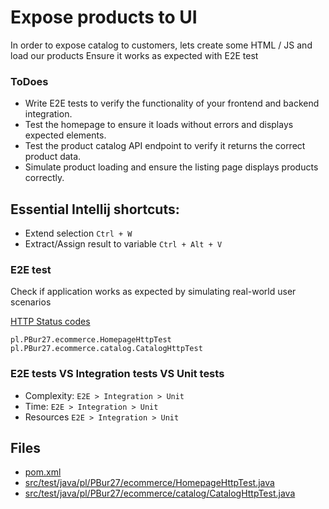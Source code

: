 # Expose products to UI

In order to expose catalog to customers, lets create some HTML / JS and load our products
Ensure it works as expected with E2E test

### ToDoes
- Write E2E tests to verify the functionality of your frontend and backend integration.
- Test the homepage to ensure it loads without errors and displays expected elements.
- Test the product catalog API endpoint to verify it returns the correct product data.
- Simulate product loading and ensure the listing page displays products correctly.

## Essential Intellij shortcuts:

* Extend selection ``Ctrl + W``
* Extract/Assign result to variable ``Ctrl + Alt + V``

### E2E test

Check if application works as expected by simulating real-world user scenarios

[HTTP Status codes](https://developer.mozilla.org/en-US/docs/Web/HTTP/Status)

`pl.PBur27.ecommerce.HomepageHttpTest`
`pl.PBur27.ecommerce.catalog.CatalogHttpTest`

### E2E tests VS Integration tests VS Unit tests

* Complexity: `E2E > Integration > Unit`
* Time: `E2E > Integration > Unit`
* Resources `E2E > Integration > Unit`


## Files
* [pom.xml](../pom.xml)
* [src/test/java/pl/PBur27/ecommerce/HomepageHttpTest.java](../src/test/java/pl/PBur27/ecommerce/HomepageHttpTest.java)
* [src/test/java/pl/PBur27/ecommerce/catalog/CatalogHttpTest.java](../src/test/java/pl/PBur27/ecommerce/catalog/CatalogHttpTest.java)

